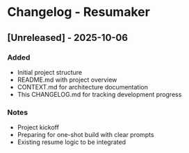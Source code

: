 # Changelog - Resumaker

## [Unreleased] - 2025-10-06

### Added
- Initial project structure
- README.md with project overview
- CONTEXT.md for architecture documentation
- This CHANGELOG.md for tracking development progress

### Notes
- Project kickoff
- Preparing for one-shot build with clear prompts
- Existing resume logic to be integrated
